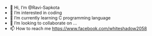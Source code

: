 - 👋 Hi, I’m @Ravi-Sapkota
- 👀 I’m interested in coding
- 🌱 I’m currently learning C programming language
- 💞️ I’m looking to collaborate on ...
- 📫 How to reach me https://www.facebook.com/whiteshadow2058

<!---
Ravi-Sapkota/Ravi-Sapkota is a ✨ special ✨ repository because its `README.md` (this file) appears on your GitHub profile.
You can click the Preview link to take a look at your changes.
--->
